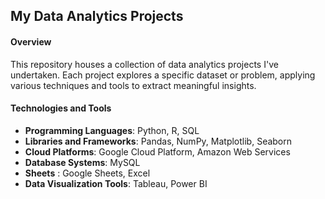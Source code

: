 ## My Data Analytics Projects

#### Overview


This repository houses a collection of data analytics projects I've undertaken. Each project explores a specific dataset or problem, applying various techniques and tools to extract meaningful insights.


#### Technologies and Tools

  - __Programming Languages__: Python, R, SQL <br>
  - __Libraries and Frameworks__: Pandas, NumPy, Matplotlib, Seaborn <br>
  - __Cloud Platforms__: Google Cloud Platform, Amazon Web Services <br>
  - __Database Systems__: MySQL <br>
  - __Sheets__ : Google Sheets, Excel <br>
  - __Data Visualization Tools__: Tableau, Power BI <br>





